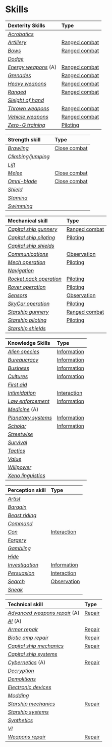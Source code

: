 # Skills

| Dexterity Skills                                 | Type                                            |
| :----------------------------------------------- | :---------------------------------------------- |
| [*Acrobatics*](skills/acrobatics.md)             |                                                 |
| [*Artillery*](skills/artillery.md)               | [Ranged combat](combat.md)                      |
| [*Bows*](skills/bows.md)                         | [Ranged combat](combat.md)                      |
| [*Dodge*](skills/dodge.md)                       |                                                 |
| [*Energy weapons*](skills/energy-weapons.md) (A) | [Ranged combat](combat.md)                      |
| [*Grenades*](skills/grenades.md)                 | [Ranged combat](combat.md)                      |
| [*Heavy weapons*](skills/heavy-weapons.md)       | [Ranged combat](combat.md)                      |
| [*Ranged*](skills/ranged.md)                     | [Ranged combat](combat.md)                      |
| [*Sleight of hand*](skills/sleight-of-hand.md)   |                                                 |
| [*Thrown weapons*](skills/thrown-weapons.md)     | [Ranged combat](combat.md)                      |
| [*Vehicle weapons*](skills/vehicle-weapons.md)   | [Ranged combat](combat.md)                      |
| [*Zero-G training*](skills/zero-g-training.md)   | [Piloting](skills/piloting-skills.md)           |

| Strength skill                                   | Type                                          |
| :----------------------------------------------- | :-------------------------------------------- |
| [*Brawling*](skills/brawling.md)                 | [Close combat](combat.md)                     |
| [*Climbing/jumping*](skills/climbing-jumping.md) |                                               |
| [*Lift*](skills/lift.md)                         |                                               |
| [*Melee*](skills/melee.md)                       | [Close combat](combat.md)                     |
| [*Omni-blade*](skills/omni-blade.md)             | [Close combat](combat.md)                     |
| [*Shield*](skills/shield.md)                     |                                               |
| [*Stamina*](skills/stamina.md)                   |                                               |
| [*Swimming*](skills/swimming.md)                 |                                               |

| Mechanical skill                                           | Type                                            |
| :--------------------------------------------------------- | :---------------------------------------------- |
| [*Capital ship gunnery*](skills/capital-ship-gunnery.md)   | [Ranged combat](combat.md)                      |
| [*Capital ship piloting*](skills/capital-ship-piloting.md) | [Piloting](skills/piloting-skills.md)           |
| [*Capital ship shields*](skills/capital-ship-shields.md)   |                                                 |
| [*Communications*](skills/communications.md)               | [Observation](skills/observation-skills.md)     |
| [*Mech operation*](skills/mech-operation.md)               | [Piloting](skills/piloting-skills.md)           |
| [*Navigation*](skills/navigation.md)                       |                                                 |
| [*Rocket pack operation*](skill/rocket-pak-operation.md)   | [Piloting](skills/piloting-skills.md)           |
| [*Rover operation*](skills/rover-operation.md)             | [Piloting](skills/piloting-skills.md)           |
| [*Sensors*](skill/sensors.md)                              | [Observation](skills/observation-skills.md)     |
| [*SkyCar operation*](skills/skycar-operation.md)           | [Piloting](skills/piloting-skills.md)           |
| [*Starship gunnery*](skills/starship-gunnery.md)           | [Ranged combat](combat.md)                      |
| [*Starship piloting*](skills/starship-piloting.md)         | [Piloting](skills/piloting-skills.md)           |
| [*Starship shields*](skills/starship-shields.md)           |                                                 |

| Knowledge Skills                                   | Type                                        |
| :------------------------------------------------- | :------------------------------------------ |
| [*Alien species*](skills/alien-species.md)         | [Information](skills/information-skills.md) |
| [*Bureaucracy*](skills/bureaucracy.md)             | [Information](skills/information-skills.md) |
| [*Business*](skills/business.md)                   | [Information](skills/information-skills.md) |
| [*Cultures*](skills/cultures.md)                   | [Information](skills/information-skills.md) |
| [*First aid*](skills/first-aid.md)                 |                                             |
| [*Intimidation*](skills/intimidation.md)           | [Interaction](skills/interaction-skills.md) |
| [*Law enforcement*](skills/law-enforcement.md)     | [Information](skills/information-skills.md) |
| [*Medicine*](skills/medicine.md) (A)               |                                             |
| [*Planetary systems*](skills/planetary-systems.md) | [Information](skills/information-skills.md) |
| [*Scholar*](skills/scholar.md)                     | [Information](skills/information-skills.md) |
| [*Streetwise*](skills/streetwise.md)               |                                             |
| [*Survival*](skills/survival.md)                   |                                             |
| [*Tactics*](skills/tactics.md)                     |                                             |
| [*Value*](skills/value.md)                         |                                             |
| [*Willpower*](skills/willpower.md)                 |                                             |
| [*Xeno linguistics*](skills/xeno-linguistics.md)   |                                             |

| Perception skill                           | Type                                        |
| :----------------------------------------- | :------------------------------------------ |
| [*Artist*](skills/artist.md)               |                                             |
| [*Bargain*](skills/bargain.md)             |                                             |
| [*Beast riding*](skills/beast-riding.md)   |                                             |
| [*Command*](skills/command.md)             |                                             |
| [*Con*](skills/con.md)                     | [Interaction](skills/interaction-skills.md) |
| [*Forgery*](skills/forgery.md)             |                                             |
| [*Gambling*](skills/gambling.md)           |                                             |
| [*Hide*](skills/hide.md)                   |                                             |
| [*Investigation*](skills/investigation.md) | [Information](skills/information-skills.md) |
| [*Persuasion*](skills/persuasion.md)       | [Interaction](skills/interaction-skills.md) |
| [*Search*](skills/search.md)               | [Observation](skills/observation-skills.md) |
| [*Sneak*](skills/sneak.md)                 |                                             |

| Technical skill                                                    | Type                                        |
| :----------------------------------------------------------------- | :------------------------------------------ |
| [*Advanced weapons repair*](skills/advanced-weapons-repair.md) (A) | [Repair](skills/repair-skills.md)           |
| [*AI*](skills/ai.md) (A)                                           |                                             |
| [*Armor repair*](skills/armor-repair.md)                           | [Repair](skills/repair-skills.md)           |
| [*Biotic amp repair*](skills/biotic-amp-repair.md)                 | [Repair](skills/repair-skills.md)           |
| [*Capital ship mechanics*](skills/capital-ship-mechanics.md)       | [Repair](skills/repair-skills.md)           |
| [*Capital ship systems*](skills/capital-ship-systems.md)           |                                             |
| [*Cybernetics*](skills/cybernetics.md) (A)                         | [Repair](skills/repair-skills.md)           |
| [*Decryption*](skills/decryption.md)                               |                                             |
| [*Demolitions*](skills/demolitions.md)                             |                                             |
| [*Electronic devices*](skills/electronic-devices.md)               |                                             |
| [*Modding*](skills/modding.md)                                     |                                             |
| [*Starship mechanics*](skills/starship-mechanics.md)               | [Repair](skills/repair-skills.md)           |
| [*Starship systems*](skills/starship-systems.md)                   |                                             |
| [*Synthetics*](skills/synthetics.md)                               |                                             |
| [*VI*](skills/vi.md)                                               |                                             |
| [*Weapons repair*](skills/weapons-repair.md)                       | [Repair](skills/repair-skills.md)           |
